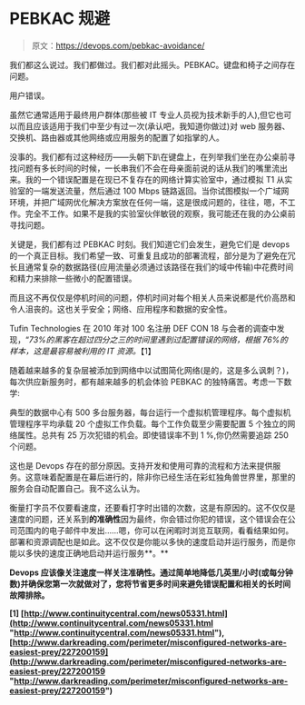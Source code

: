 # PEBKAC 规避

> 原文：<https://devops.com/pebkac-avoidance/>

我们都这么说过。我们都做过。我们都对此摇头。PEBKAC。键盘和椅子之间存在问题。

用户错误。

虽然它通常适用于最终用户群体(那些被 IT 专业人员视为技术新手的人),但它也可以而且应该适用于我们中至少有过一次(承认吧，我知道你做过)对 web 服务器、交换机、路由器或其他网络或应用服务的配置了如指掌的人。

没事的。我们都有过这种经历——头朝下趴在键盘上，在列举我们坐在办公桌前寻找问题有多长时间的时候，一长串我们不会在母亲面前说的话从我们的嘴里流出来。我的一个错误配置是在现已不复存在的网络计算实验室中，通过模拟 T1 从实验室的一端发送流量，然后通过 100 Mbps 链路返回。当你试图模拟一个广域网环境，并把广域网优化解决方案放在任何一端，这是很成问题的，往往，嗯，不工作。完全不工作。如果不是我的实验室伙伴敏锐的观察，我可能还在我的办公桌前寻找问题。

关键是，我们都有过 PEBKAC 时刻。我们知道它们会发生，避免它们是 devops 的一个真正目标。我们希望一致、可重复且成功的部署流程，部分是为了避免在冗长且通常复杂的数据路径(应用流量必须通过该路径在我们的域中传输)中花费时间和精力来排除一些微小的配置错误。

而且这不再仅仅是停机时间的问题，停机时间对每个相关人员来说都是代价高昂和令人沮丧的。这也关乎安全；网络、应用程序和数据的安全性。

Tufin Technologies 在 2010 年对 100 名注册 DEF CON 18 与会者的调查中发现，“*73%的黑客在超过四分之三的时间里遇到过配置错误的网络，根据 76%的样本，这是最容易被利用的 IT 资源。*【1】

随着越来越多的复杂层被添加到网络中以试图简化网络(是的，这是多么讽刺？)，每次供应新服务时，都有越来越多的机会体验 PEBKAC 的独特痛苦。考虑一下数学:

典型的数据中心有 500 多台服务器，每台运行一个虚拟机管理程序。每个虚拟机管理程序平均承载 20 个虚拟工作负载。每个工作负载至少需要配置 5 个独立的网络属性。总共有 25 万次犯错的机会。即使错误率不到 1 %,你仍然需要追踪 250 个问题。

这也是 Devops 存在的部分原因。支持开发和使用可靠的流程和方法来提供服务。这意味着配置是在幕后进行的，除非你已经生活在彩虹独角兽世界里，那里的服务会自动配置自己。我不这么认为。

衡量打字员不仅要看速度，还要看打字时出错的次数，这是有原因的。这不仅仅是速度的问题，还关系到**的准确性**因为最终，你会错过你犯的错误，这个错误会在公司范围内的电子邮件中发出……嗯，你可以在闲暇时浏览互联网，看看结果如何。部署和资源调配也是如此。这不仅仅是你能以多快的速度启动并运行服务，而是你能以多快的速度正确地启动并运行服务**。**

**Devops 应该像关注速度一样关注准确性。通过简单地降低几英里/小时(或每分钟数)并确保您第一次就做对了，您将节省更多时间来避免错误配置和相关的长时间故障排除。**

**[1] [http://www.continuitycentral.com/news05331.html](http://www.continuitycentral.com/news05331.html "http://www.continuitycentral.com/news05331.html"), [http://www.darkreading.com/perimeter/misconfigured-networks-are-easiest-prey/227200159](http://www.darkreading.com/perimeter/misconfigured-networks-are-easiest-prey/227200159 "http://www.darkreading.com/perimeter/misconfigured-networks-are-easiest-prey/227200159")**
